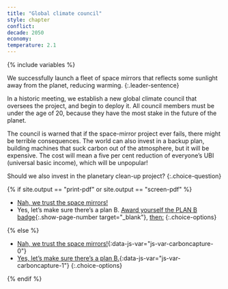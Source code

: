 ```yaml
---
title: "Global climate council"
style: chapter
conflict: 
decade: 2050
economy: 
temperature: 2.1
---
```


{% include variables %}


We successfully launch a fleet of space mirrors that reflects some sunlight away from the planet, reducing warming.
{:.leader-sentence}

In a historic meeting, we establish a new global climate council that oversees the project, and begin to deploy it. All council members must be under the age of 20, because they have the most stake in the future of the planet.

The council is warned that if the space-mirror project ever fails, there might be terrible consequences. The world can also invest in a backup plan, building machines that suck carbon out of the atmosphere, but it will be expensive. The cost will mean a five per cent reduction of everyone’s UBI (universal basic income), which will be unpopular!

Should we also invest in the planetary clean-up project?
{:.choice-question}

{% if site.output == "print-pdf" or site.output == "screen-pdf" %}

- [Nah, we trust the space mirrors!](part-page_2060-designer-planet.html)
- Yes, let’s make sure there’s a plan B. [Award yourself the PLAN B badge](endmatter_shiny-badges.html){:.show-page-number target="_blank"}, [then:](part-page_2060-designer-planet.html)
{:.choice-options}

{% else %}

- [Nah, we trust the space mirrors!](part-page_2060-designer-planet.html){:data-js-var="js-var-carboncapture-0"}
- [Yes, let’s make sure there’s a plan B.](part-page_2060-designer-planet.html){:data-js-var="js-var-carboncapture-1"}
{:.choice-options}

{% endif %}
